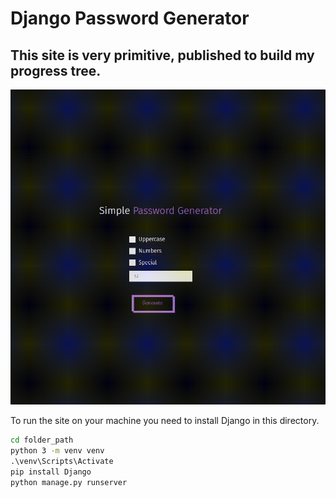 # Django Password Generator
## This site is very primitive, published to build my progress tree.

![Preview](prev.gif)

To run the site on your machine you need to install Django in this directory.
```cmd
cd folder_path
python 3 -m venv venv
.\venv\Scripts\Activate
pip install Django
python manage.py runserver
```

